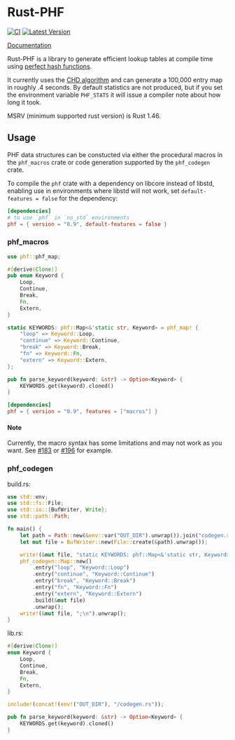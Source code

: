 # Rust-PHF

[![CI](https://github.com/rust-phf/rust-phf/actions/workflows/ci.yml/badge.svg)](https://github.com/rust-phf/rust-phf/actions/workflows/ci.yml) [![Latest Version](https://img.shields.io/crates/v/phf.svg)](https://crates.io/crates/phf)

[Documentation](https://docs.rs/phf)

Rust-PHF is a library to generate efficient lookup tables at compile time using
[perfect hash functions](http://en.wikipedia.org/wiki/Perfect_hash_function).

It currently uses the
[CHD algorithm](http://cmph.sourceforge.net/papers/esa09.pdf) and can generate
a 100,000 entry map in roughly .4 seconds. By default statistics are not
produced, but if you set the environment variable `PHF_STATS` it will issue
a compiler note about how long it took.

MSRV (minimum supported rust version) is Rust 1.46.

## Usage

PHF data structures can be constucted via either the procedural 
macros in the `phf_macros` crate or code generation supported by the 
`phf_codegen` crate.

To compile the `phf` crate with a dependency on
libcore instead of libstd, enabling use in environments where libstd 
will not work, set `default-features = false` for the dependency:

```toml
[dependencies]
# to use `phf` in `no_std` environments
phf = { version = "0.9", default-features = false }
```

### phf_macros

```rust
use phf::phf_map;

#[derive(Clone)]
pub enum Keyword {
    Loop,
    Continue,
    Break,
    Fn,
    Extern,
}

static KEYWORDS: phf::Map<&'static str, Keyword> = phf_map! {
    "loop" => Keyword::Loop,
    "continue" => Keyword::Continue,
    "break" => Keyword::Break,
    "fn" => Keyword::Fn,
    "extern" => Keyword::Extern,
};

pub fn parse_keyword(keyword: &str) -> Option<Keyword> {
    KEYWORDS.get(keyword).cloned()
}
```

```toml
[dependencies]
phf = { version = "0.9", features = ["macros"] }
```

#### Note

Currently, the macro syntax has some limitations and may not
work as you want. See [#183] or [#196] for example.

[#183]: https://github.com/rust-phf/rust-phf/issues/183
[#196]: https://github.com/rust-phf/rust-phf/issues/196

### phf_codegen

build.rs:

```rust
use std::env;
use std::fs::File;
use std::io::{BufWriter, Write};
use std::path::Path;

fn main() {
    let path = Path::new(&env::var("OUT_DIR").unwrap()).join("codegen.rs");
    let mut file = BufWriter::new(File::create(&path).unwrap());

    write!(&mut file, "static KEYWORDS: phf::Map<&'static str, Keyword> = ").unwrap();
    phf_codegen::Map::new()
        .entry("loop", "Keyword::Loop")
        .entry("continue", "Keyword::Continue")
        .entry("break", "Keyword::Break")
        .entry("fn", "Keyword::Fn")
        .entry("extern", "Keyword::Extern")
        .build(&mut file)
        .unwrap();
    write!(&mut file, ";\n").unwrap();
}
```

lib.rs:

```rust
#[derive(Clone)]
enum Keyword {
    Loop,
    Continue,
    Break,
    Fn,
    Extern,
}

include!(concat!(env!("OUT_DIR"), "/codegen.rs"));

pub fn parse_keyword(keyword: &str) -> Option<Keyword> {
    KEYWORDS.get(keyword).cloned()
}
```
